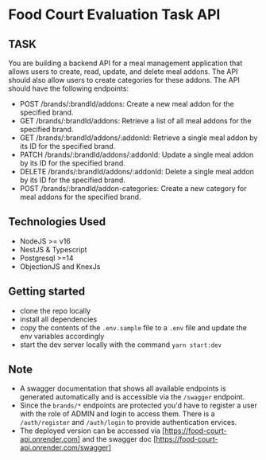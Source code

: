 # Food Court Evaluation Task API

## TASK

You are building a backend API for a meal management application that allows users to create, read, update, and delete meal addons. The API should also allow users to create categories for these addons.
The API should have the following endpoints:

- POST /brands/:brandId/addons: Create a new meal addon for the specified brand.
- GET /brands/:brandId/addons: Retrieve a list of all meal addons for the specified brand.
- GET /brands/:brandId/addons/:addonId: Retrieve a single meal addon by its ID for the specified brand.
- PATCH /brands/:brandId/addons/:addonId: Update a single meal addon by its ID for the specified brand.
- DELETE /brands/:brandId/addons/:addonId: Delete a single meal addon by its ID for the specified brand.
- POST /brands/:brandId/addon-categories: Create a new category for meal addons for the specified
  brand.

## Technologies Used

- NodeJS >= v16
- NestJS & Typescript
- Postgresql >=14
- ObjectionJS and KnexJs

## Getting started

- clone the repo locally
- install all dependencies
- copy the contents of the `.env.sample` file to a `.env` file and update the env variables accordingly
- start the dev server locally with the command `yarn start:dev`

## Note

- A swagger documentation that shows all available endpoints is generated automatically and is accessible via the `/swagger` endpoint.
- Since the `brands/*` endpoints are protected you'd have to register a user with the role of ADMIN and login to access them. There is a `/auth/register` and `/auth/login` to provide authentication ervices.
- The deployed version can be accessed via [https://food-court-api.onrender.com] and the swagger doc [https://food-court-api.onrender.com/swagger]
